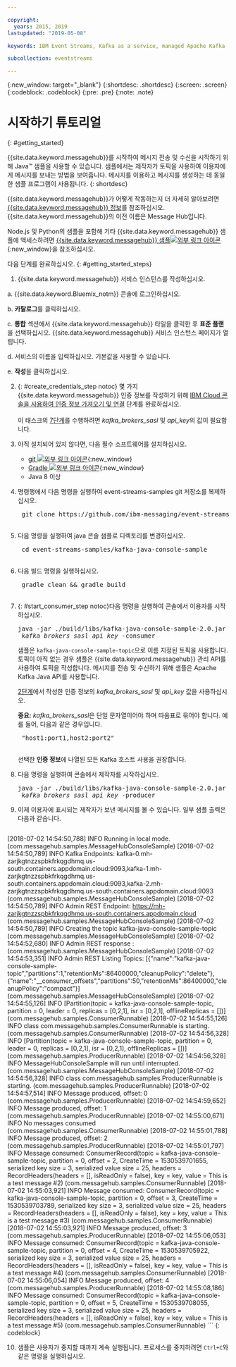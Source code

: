 ```yaml
---

copyright:
  years: 2015, 2019
lastupdated: "2019-05-08"

keywords: IBM Event Streams, Kafka as a service, managed Apache Kafka

subcollection: eventstreams

---
```


{:new_window: target="_blank"}
{:shortdesc: .shortdesc}
{:screen: .screen}
{:codeblock: .codeblock}
{:pre: .pre}
{:note: .note}

# 시작하기 튜토리얼
{: #getting_started}

{{site.data.keyword.messagehub}}를 시작하여
메시지 전송 및 수신을 시작하기 위해 Java™ 샘플을 사용할 수 있습니다. 샘플에서는 제작자가 토픽을 사용하여
이용자에게 메시지를 보내는 방법을 보여줍니다. 메시지를 이용하고 메시지를 생성하는 데 동일한 샘플 프로그램이 사용됩니다.
{: shortdesc}

{{site.data.keyword.messagehub}}가 어떻게 작동하는지 더 자세히 알아보려면 [{{site.data.keyword.messagehub}} 정보](/docs/services/EventStreams?topic=eventstreams-about)를 참조하십시오. {{site.data.keyword.messagehub}}의 이전 이름은 Message Hub입니다.

Node.js 및 Python의 샘플을 포함해 기타 {{site.data.keyword.messagehub}} 샘플에 액세스하려면 [{{site.data.keyword.messagehub}} 샘플![외부 링크 아이콘](../../icons/launch-glyph.svg "외부 링크 아이콘")](https://github.com/ibm-messaging/event-streams-samples){:new_window}을 참조하십시오.

<!-- 11/01/18 - Karen - removing diagram as requested by James
![Java sample overview diagram](getting_started_sample.gif "Overview diagram of Java sample showing the flow of messages.")
-->

다음 단계를 완료하십시오.
{: #getting_started_steps}
 
1. {{site.data.keyword.messagehub}} 서비스 인스턴스를 작성하십시오.

  a. {{site.data.keyword.Bluemix_notm}} 콘솔에 로그인하십시오. 
  
  b. **카탈로그**를 클릭하십시오.
  
  c. **통합** 섹션에서 {{site.data.keyword.messagehub}} 타일을 클릭한 후 **표준 플랜**을 선택하십시오. {{site.data.keyword.messagehub}} 서비스 인스턴스 페이지가 열립니다.
  
  d. 서비스의 이름을 입력하십시오. 기본값을 사용할 수 있습니다.
  
  e. **작성**을 클릭하십시오.

2. {: #create_credentials_step notoc} 몇 가지 {{site.data.keyword.messagehub}} 인증 정보를 작성하기 위해 [IBM Cloud 콘솔을 사용하여 인증 정보 가져오기 및 연결](/docs/services/EventStreams?topic=eventstreams-connecting#connect_enterprise_external_console) 단계를 완료하십시오.
   <br/>
   <br/>이 태스크의 [7단계](/docs/services/EventStreams?topic=eventstreams-getting_started#start_consumer_step)를 수행하려면 *kafka_brokers_sasl* 및 *api_key*의 값이 필요합니다.   

3. 아직 설치되어 있지 않다면, 다음 필수 소프트웨어를 설치하십시오.

    * [git ![외부 링크 아이콘](../../icons/launch-glyph.svg "외부 링크 아이콘")](https://git-scm.com/){:new_window}
	* [Gradle ![외부 링크 아이콘](../../icons/launch-glyph.svg "외부 링크 아이콘")](https://gradle.org/){:new_window}
    * Java 8 이상
 
4. 명령행에서 다음 명령을 실행하여 event-streams-samples git 저장소를 복제하십시오.

    <pre class="pre">
    git clone https://github.com/ibm-messaging/event-streams-samples.git
    </pre>

5. 다음 명령을 실행하여 java 콘솔 샘플로 디렉토리를 변경하십시오.

    <pre class="pre">
    cd event-streams-samples/kafka-java-console-sample
    </pre>

6. 다음 빌드 명령을 실행하십시오.

    <pre class="pre">
    gradle clean && gradle build
    </pre>

7. {: #start_consumer_step notoc}다음 명령을 실행하여 콘솔에서 이용자를 시작하십시오.

    <pre class="pre">java -jar ./build/libs/kafka-java-console-sample-2.0.jar
	<var class="keyword varname">kafka_brokers_sasl</var> <var class="keyword varname">api_key</var> -consumer</pre>
    
    샘플은 `kafka-java-console-sample-topic`으로 이름 지정된 토픽을 사용합니다. 토픽이 아직 없는 경우
    샘플은 {{site.data.keyword.messagehub}} 관리 API를 사용하여 토픽을 작성합니다. 메시지를 전송 및 수신하기 위해
    샘플은 Apache Kafka Java API를 사용합니다.

    [2단계](/docs/services/EventStreams?topic=eventstreams-getting_started#create_credentials_step)에서 작성한 인증 정보의 *kafka_brokers_sasl* 및 *api_key* 값을 사용하십시오.
	<p></p>

	**중요:** *kafka_brokers_sasl*은 단일 문자열이어야 하며 따옴표로 묶어야 합니다. 예를 들어, 다음과 같은 경우입니다.

    <pre class="pre">
    "host1:port1,host2:port2"
    </pre>

    선택한 **인증 정보**에 나열된 모든 Kafka 호스트 사용을 권장합니다.

8. 다음 명령을 실행하여 콘솔에서 제작자를 시작하십시오.
   
    <pre class="pre">java -jar ./build/libs/kafka-java-console-sample-2.0.jar
	<var class="keyword varname">kafka_brokers_sasl</var> <var class="keyword varname">api_key</var> -producer</pre>
  
9. 이제 이용자에 표시되는 제작자가 보낸 메시지를 볼 수 있습니다. 일부 샘플 출력은 다음과 같습니다.

    ```
[2018-07-02 14:54:50,788] INFO Running in local mode. (com.messagehub.samples.MessageHubConsoleSample)
    [2018-07-02 14:54:50,789] INFO Kafka Endpoints: kafka-0.mh-zarjkgtnzzspbkfrkqgdhmq.us-south.containers.appdomain.cloud:9093,kafka-1.mh-zarjkgtnzzspbkfrkqgdhmq.us-south.containers.appdomain.cloud:9093,kafka-2.mh-zarjkgtnzzspbkfrkqgdhmq.us-south.containers.appdomain.cloud:9093 (com.messagehub.samples.MessageHubConsoleSample)
    [2018-07-02 14:54:50,789] INFO Admin REST Endpoint: https://mh-zarjkgtnzzspbkfrkqgdhmq.us-south.containers.appdomain.cloud (com.messagehub.samples.MessageHubConsoleSample)
    [2018-07-02 14:54:50,789] INFO Creating the topic kafka-java-console-sample-topic (com.messagehub.samples.MessageHubConsoleSample)
    [2018-07-02 14:54:52,680] INFO Admin REST response : (com.messagehub.samples.MessageHubConsoleSample)
    [2018-07-02 14:54:53,351] INFO Admin REST Listing Topics: [{"name":"kafka-java-console-sample-topic","partitions":1,"retentionMs":86400000,"cleanupPolicy":"delete"},{"name":"__consumer_offsets","partitions":50,"retentionMs":86400000,"cleanupPolicy":"compact"}] (com.messagehub.samples.MessageHubConsoleSample)
    [2018-07-02 14:54:55,126] INFO [Partition(topic = kafka-java-console-sample-topic, partition = 0, leader = 0, replicas = [0,2,1], isr = [0,2,1], offlineReplicas = [])] (com.messagehub.samples.ConsumerRunnable)
    [2018-07-02 14:54:55,126] INFO class com.messagehub.samples.ConsumerRunnable is starting. (com.messagehub.samples.ConsumerRunnable)
    [2018-07-02 14:54:56,328] INFO [Partition(topic = kafka-java-console-sample-topic, partition = 0, leader = 0, replicas = [0,2,1], isr = [0,2,1], offlineReplicas = [])] (com.messagehub.samples.ProducerRunnable)
    [2018-07-02 14:54:56,328] INFO MessageHubConsoleSample will run until interrupted. (com.messagehub.samples.MessageHubConsoleSample)
    [2018-07-02 14:54:56,328] INFO class com.messagehub.samples.ProducerRunnable is starting. (com.messagehub.samples.ProducerRunnable)
    [2018-07-02 14:54:57,514] INFO Message produced, offset: 0 (com.messagehub.samples.ProducerRunnable)
    [2018-07-02 14:54:59,652] INFO Message produced, offset: 1 (com.messagehub.samples.ProducerRunnable)
    [2018-07-02 14:55:00,671] INFO No messages consumed (com.messagehub.samples.ConsumerRunnable)
    [2018-07-02 14:55:01,788] INFO Message produced, offset: 2 (com.messagehub.samples.ProducerRunnable)
    [2018-07-02 14:55:01,797] INFO Message consumed: ConsumerRecord(topic = kafka-java-console-sample-topic, partition = 0, offset = 2, CreateTime = 1530539701655, serialized key size = 3, serialized value size = 25, headers = RecordHeaders(headers = [], isReadOnly = false), key = key, value = This is a test message #2) (com.messagehub.samples.ConsumerRunnable)
    [2018-07-02 14:55:03,921] INFO Message consumed: ConsumerRecord(topic = kafka-java-console-sample-topic, partition = 0, offset = 3, CreateTime = 1530539703789, serialized key size = 3, serialized value size = 25, headers = RecordHeaders(headers = [], isReadOnly = false), key = key, value = This is a test message #3) (com.messagehub.samples.ConsumerRunnable)
    [2018-07-02 14:55:03,921] INFO Message produced, offset: 3 (com.messagehub.samples.ProducerRunnable)
    [2018-07-02 14:55:06,053] INFO Message consumed: ConsumerRecord(topic = kafka-java-console-sample-topic, partition = 0, offset = 4, CreateTime = 1530539705922, serialized key size = 3, serialized value size = 25, headers = RecordHeaders(headers = [], isReadOnly = false), key = key, value = This is a test message #4) (com.messagehub.samples.ConsumerRunnable)
    [2018-07-02 14:55:06,054] INFO Message produced, offset: 4 (com.messagehub.samples.ProducerRunnable)
    [2018-07-02 14:55:08,186] INFO Message consumed: ConsumerRecord(topic = kafka-java-console-sample-topic, partition = 0, offset = 5, CreateTime = 1530539708055, serialized key size = 3, serialized value size = 25, headers = RecordHeaders(headers = [], isReadOnly = false), key = key, value = This is a test message #5) (com.messagehub.samples.ConsumerRunnable)
    ```
	{: codeblock}
	
10. 샘플은 사용자가 중지할 때까지 계속 실행됩니다. 프로세스를 중지하려면 <code>Ctrl+C</code>와 같은 명령을 실행하십시오.

<!-- 07/06/18 - Karen: removing until a newer version available
To watch a video that walks
you through getting a Java sample to run against {{site.data.keyword.messagehub}}, see [{{site.data.keyword.messagehub}} - Getting started with IBM's Kafka in the cloud ![External link icon](../../icons/launch-glyph.svg "External link icon")](https://www.youtube.com/watch?v=tt-bLtFzC_4){:new_window}.
-->



